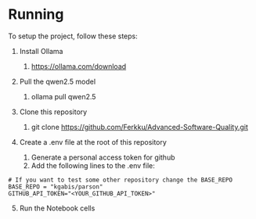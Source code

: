 # Running

To setup the project, follow these steps:

1. Install Ollama
    1. https://ollama.com/download
    
2. Pull the qwen2.5 model
    1. ollama pull qwen2.5

3. Clone this repository
    1. git clone https://github.com/Ferkku/Advanced-Software-Quality.git

4. Create a .env file at the root of this repository
    1. Generate a personal access token for github
    2. Add the following lines to the .env file:
```
# If you want to test some other repository change the BASE_REPO
BASE_REPO = "kgabis/parson"
GITHUB_API_TOKEN="<YOUR_GITHUB_API_TOKEN>"
```

5. Run the Notebook cells